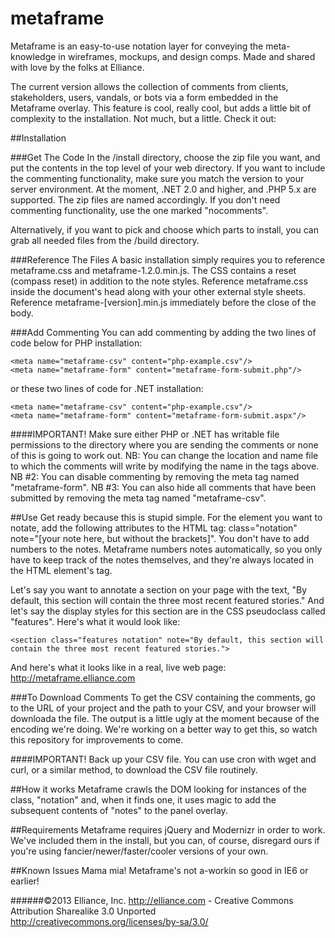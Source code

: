 metaframe
==========

Metaframe is an easy-to-use notation layer for conveying the meta-knowledge in wireframes, mockups, and design comps. Made and shared with love by the folks at Elliance.

The current version allows the collection of comments from clients, stakeholders, users, vandals, or bots via a form embedded in the Metaframe overlay. This feature is cool, really cool, but adds a little bit of complexity to the installation. Not much, but a little. Check it out:

##Installation

###Get The Code
In the /install directory, choose the zip file you want, and put the contents in the top level of your web directory. If you want to include the commenting functionality, make sure you match the version to your server environment. At the moment, .NET 2.0 and higher, and .PHP 5.x are supported. The zip files are named accordingly. If you don't need commenting functionality, use the one marked "nocomments".

Alternatively, if you want to pick and choose which parts to install, you can grab all needed files from the /build directory.

###Reference The Files
A basic installation simply requires you to reference metaframe.css and metaframe-1.2.0.min.js. The CSS contains a reset (compass reset) in addition to the note styles. Reference metaframe.css inside the document's head along with your other external style sheets. Reference metaframe-[version].min.js immediately before the close of the body.

###Add Commenting
You can add commenting by adding the two lines of code below for PHP installation:


    <meta name="metaframe-csv" content="php-example.csv"/>
    <meta name="metaframe-form" content="metaframe-form-submit.php"/>


or these two lines of code for .NET installation:


    <meta name="metaframe-csv" content="php-example.csv"/>
    <meta name="metaframe-form" content="metaframe-form-submit.aspx"/>


####IMPORTANT! Make sure either PHP or .NET has writable file permissions to the directory where you are sending the comments or none of this is going to work out.
NB: You can change the location and name file to which the comments will write by modifying the name in the tags above.
NB #2: You can disable commenting by removing the meta tag named "metaframe-form".
NB #3: You can also hide all comments that have been submitted by removing the meta tag named "metaframe-csv".

##Use
Get ready because this is stupid simple. For the element you want to notate, add the following attributes to the HTML tag:
class="notation" note="[your note here, but without the brackets]". You don't have to add numbers to the notes. Metaframe numbers notes automatically, so you only have to keep track of the notes themselves, and they're always located in the HTML element's tag.

Let's say you want to annotate a section on your page with the text, "By default, this section will contain the three most recent featured stories." And let's say the display styles for this section are in the CSS pseudoclass called "features". 
Here's what it would look like: 


    <section class="features notation" note="By default, this section will contain the three most recent featured stories.">


And here's what it looks like in a real, live web page: http://metaframe.elliance.com

###To Download Comments
To get the CSV containing the comments, go to the URL of your project and the path to your CSV, and your browser will downloada the file. The output is a little ugly at the moment because of the encoding we're doing. We're working on a better way to get this, so watch this repository for improvements to come.

####IMPORTANT! Back up your CSV file. You can use cron with wget and curl, or a similar method, to download the CSV file routinely.

##How it works
Metaframe crawls the DOM looking for instances of the class, "notation" and, when it finds one, it uses magic to add the subsequent contents of "notes" to the panel overlay.

##Requirements
Metaframe requires jQuery and Modernizr in order to work. We've included them in the install, but you can, of course, disregard ours if you're using fancier/newer/faster/cooler versions of your own.

##Known Issues
Mama mia! Metaframe's not a-workin so good in IE6 or earlier!

######©2013 Elliance, Inc. http://elliance.com - Creative Commons Attribution Sharealike 3.0 Unported http://creativecommons.org/licenses/by-sa/3.0/
